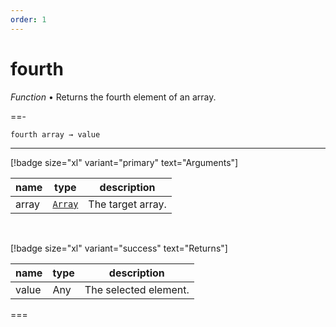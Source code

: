 ```yaml
---
order: 1
---
```

# fourth

_Function_ &bull; Returns the fourth element of an array.


==- <pre><code>fourth array &rarr; value</code></pre>
<hr>

[!badge size="xl" variant="primary" text="Arguments"]

| name | type | description |
|------|------|-------------|
|array|[`Array`][Array]|The target array.|

<br>

[!badge size="xl" variant="success" text="Returns"]

| name | type | description |
|------|------|-------------|
|value|Any|The selected element.|



===




[Array]: https://developer.mozilla.org/en-US/docs/Web/JavaScript/Reference/Global_Objects/Array